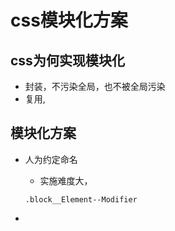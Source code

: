 # css模块化方案
## css为何实现模块化
- 封装，不污染全局，也不被全局污染
- 复用, 


## 模块化方案
- 人为约定命名
    
    - 实施难度大，
    ```
    .block__Element--Modifier  
    ```
- 